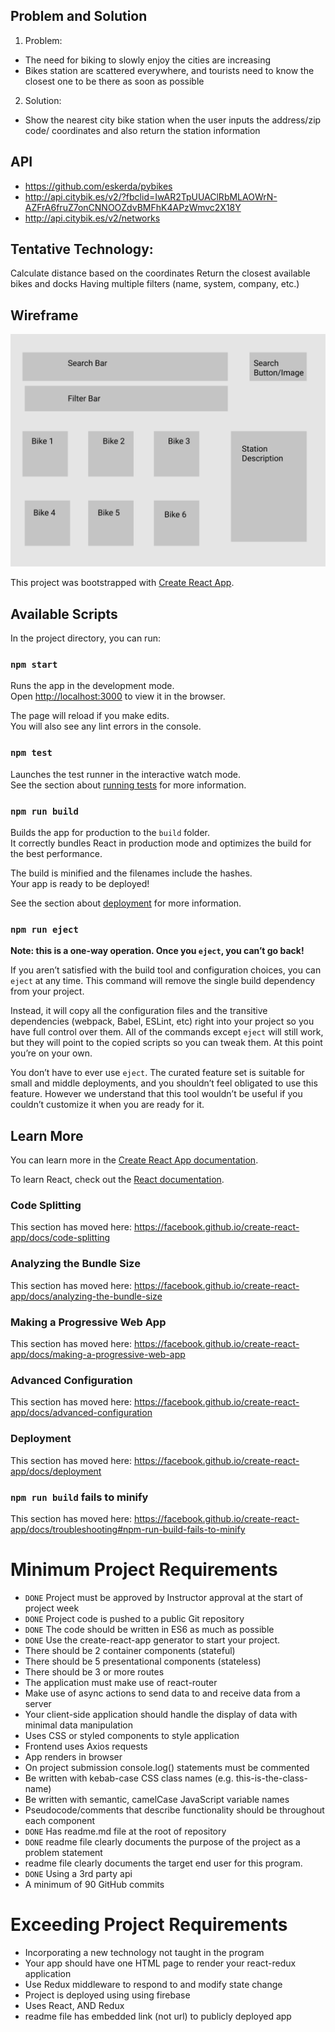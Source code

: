 ## Problem and Solution
1. Problem: 
* The need for biking to slowly enjoy the cities are increasing 
* Bikes station are scattered everywhere, and tourists need to know the closest one to be there as soon as possible
2. Solution:
* Show the nearest city bike station when the user inputs the address/zip code/ coordinates and also return the station information

## API
* https://github.com/eskerda/pybikes
* http://api.citybik.es/v2/?fbclid=IwAR2TpUUAClRbMLAOWrN-AZFrA6fruZ7onCNNOOZdvBMFhK4APzWmvc2X18Y
* http://api.citybik.es/v2/networks

## Tentative Technology:
Calculate distance based on the coordinates
Return the closest available bikes and docks
Having multiple filters (name, system, company, etc.)

## Wireframe
![Wireframe](wireframe.png)

This project was bootstrapped with [Create React App](https://github.com/facebook/create-react-app).

## Available Scripts

In the project directory, you can run:

### `npm start`

Runs the app in the development mode.<br />
Open [http://localhost:3000](http://localhost:3000) to view it in the browser.

The page will reload if you make edits.<br />
You will also see any lint errors in the console.

### `npm test`

Launches the test runner in the interactive watch mode.<br />
See the section about [running tests](https://facebook.github.io/create-react-app/docs/running-tests) for more information.

### `npm run build`

Builds the app for production to the `build` folder.<br />
It correctly bundles React in production mode and optimizes the build for the best performance.

The build is minified and the filenames include the hashes.<br />
Your app is ready to be deployed!

See the section about [deployment](https://facebook.github.io/create-react-app/docs/deployment) for more information.

### `npm run eject`

**Note: this is a one-way operation. Once you `eject`, you can’t go back!**

If you aren’t satisfied with the build tool and configuration choices, you can `eject` at any time. This command will remove the single build dependency from your project.

Instead, it will copy all the configuration files and the transitive dependencies (webpack, Babel, ESLint, etc) right into your project so you have full control over them. All of the commands except `eject` will still work, but they will point to the copied scripts so you can tweak them. At this point you’re on your own.

You don’t have to ever use `eject`. The curated feature set is suitable for small and middle deployments, and you shouldn’t feel obligated to use this feature. However we understand that this tool wouldn’t be useful if you couldn’t customize it when you are ready for it.

## Learn More

You can learn more in the [Create React App documentation](https://facebook.github.io/create-react-app/docs/getting-started).

To learn React, check out the [React documentation](https://reactjs.org/).

### Code Splitting

This section has moved here: https://facebook.github.io/create-react-app/docs/code-splitting

### Analyzing the Bundle Size

This section has moved here: https://facebook.github.io/create-react-app/docs/analyzing-the-bundle-size

### Making a Progressive Web App

This section has moved here: https://facebook.github.io/create-react-app/docs/making-a-progressive-web-app

### Advanced Configuration

This section has moved here: https://facebook.github.io/create-react-app/docs/advanced-configuration

### Deployment

This section has moved here: https://facebook.github.io/create-react-app/docs/deployment

### `npm run build` fails to minify

This section has moved here: https://facebook.github.io/create-react-app/docs/troubleshooting#npm-run-build-fails-to-minify

# Minimum Project Requirements
* `DONE` Project must be approved by Instructor approval at the start of project week
* `DONE` Project code is pushed to a public Git repository
* `DONE` The code should be written in ES6 as much as possible
* `DONE` Use the create-react-app generator to start your project.
* There should be 2 container components (stateful)
* There should be 5 presentational components (stateless)
* There should be 3 or more routes
* The application must make use of react-router
* Make use of async actions to send data to and receive data from a server
* Your client-side application should handle the display of data with minimal data manipulation
* Uses CSS or styled components to style application
* Frontend uses Axios requests 
* App renders in browser
* On project submission console.log() statements  must be commented 
* Be written with kebab-case CSS class names (e.g. this-is-the-class-name)
* Be written with semantic, camelCase JavaScript variable names
* Pseudocode/comments that describe functionality should be throughout each component 
* `DONE` Has readme.md file at the root of repository
* `DONE` readme file clearly documents the purpose of the project as a problem statement
* readme file clearly documents the target end user for this program.
* `DONE` Using a 3rd party api
* A minimum of 90 GitHub commits 

# Exceeding Project Requirements
* Incorporating a new technology not taught in the program
* Your app should have one HTML page to render your react-redux application
* Use Redux middleware to respond to and modify state change
* Project is deployed using using firebase
* Uses React, AND Redux
* readme file has embedded link (not url) to publicly deployed app